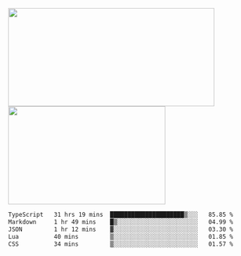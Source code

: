 <a href="https://github.com/anuraghazra/github-readme-stats">
  <img height=200 width=420 align="center" src="https://github-readme-stats.vercel.app/api?username=airRnot1106&hide_title=true&show_icons=true&rank_icon=github" />
</a>
<a href="https://github.com/anuraghazra/convoychat">
  <img height=200 width=320 align="center" src="https://github-readme-stats.vercel.app/api/top-langs/?username=airRnot1106&hide_title=true&layout=compact&hide=html,css" />
</a>

<!--START_SECTION:waka-->

```txt
TypeScript   31 hrs 19 mins  █████████████████████▒░░░   85.85 %
Markdown     1 hr 49 mins    █▒░░░░░░░░░░░░░░░░░░░░░░░   04.99 %
JSON         1 hr 12 mins    ▓░░░░░░░░░░░░░░░░░░░░░░░░   03.30 %
Lua          40 mins         ▒░░░░░░░░░░░░░░░░░░░░░░░░   01.85 %
CSS          34 mins         ▒░░░░░░░░░░░░░░░░░░░░░░░░   01.57 %
```

<!--END_SECTION:waka-->

